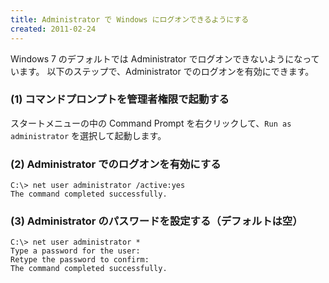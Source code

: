 ```yaml
---
title: Administrator で Windows にログオンできるようにする
created: 2011-02-24
---
```


Windows 7 のデフォルトでは Administrator でログオンできないようになっています。
以下のステップで、Administrator でのログオンを有効にできます。

### (1) コマンドプロンプトを管理者権限で起動する

スタートメニューの中の Command Prompt を右クリックして、`Run as administrator` を選択して起動します。

### (2) Administrator でのログオンを有効にする
```
C:\> net user administrator /active:yes
The command completed successfully.
```

### (3) Administrator のパスワードを設定する（デフォルトは空）
```
C:\> net user administrator *
Type a password for the user:
Retype the password to confirm:
The command completed successfully.
```

